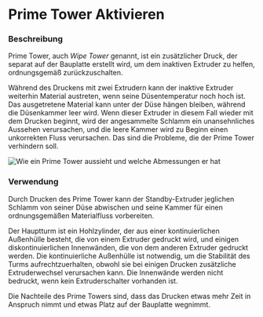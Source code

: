 Prime Tower Aktivieren
====
### **Beschreibung**
Prime Tower, auch *Wipe Tower* genannt, ist ein zusätzlicher Druck, der separat auf der Bauplatte erstellt wird, um dem inaktiven Extruder zu helfen, ordnungsgemäß zurückzuschalten.

Während des Druckens mit zwei Extrudern kann der inaktive Extruder weiterhin Material austreten, wenn seine Düsentemperatur noch hoch ist. Das ausgetretene Material kann unter der Düse hängen bleiben, während die Düsenkammer leer wird. Wenn dieser Extruder in diesem Fall wieder mit dem Drucken beginnt, wird der angesammelte Schlamm ein unansehnliches Aussehen verursachen, und die leere Kammer wird zu Beginn einen unkorrekten Fluss verursachen. Das sind die Probleme, die der Prime Tower verhindern soll.

![Wie ein Prime Tower aussieht und welche Abmessungen er hat](../images/prime_tower.svg)

### **Verwendung**
Durch Drucken des Prime Tower kann der Standby-Extruder jeglichen Schlamm von seiner Düse abwischen und seine Kammer für einen ordnungsgemäßen Materialfluss vorbereiten.

Der Hauptturm ist ein Hohlzylinder, der aus einer kontinuierlichen Außenhülle besteht, die von einem Extruder gedruckt wird, und einigen diskontinuierlichen Innenwänden, die von dem anderen Extruder gedruckt werden. Die kontinuierliche Außenhülle ist notwendig, um die Stabilität des Turms aufrechtzuerhalten, obwohl sie bei einigen Drucken zusätzliche Extruderwechsel verursachen kann. Die Innenwände werden nicht bedruckt, wenn kein Extruderschalter vorhanden ist.

Die Nachteile des Prime Towers sind, dass das Drucken etwas mehr Zeit in Anspruch nimmt und etwas Platz auf der Bauplatte wegnimmt.
